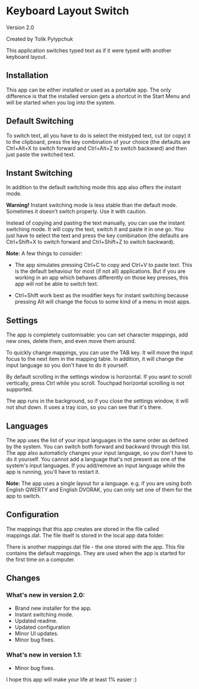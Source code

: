 # Keyboard Layout Switch

Version 2.0

Created by Tolik Pylypchuk

This application switches typed text
as if it were typed with another keyboard layout.

## Installation

This app can be either installed or used as a portable app.
The only difference is that the installed version gets
a shortcut in the Start Menu and will be started when
you log into the system.

## Default Switching

To switch text, all you have to do is select the mistyped text,
cut (or copy) it to the clipboard, press the key combination
of your choice (the defaults are Ctrl+Alt+X to switch forward
and Ctrl+Alt+Z to switch backward) and then just paste
the switched text.

## Instant Switching

In addition to the default switching mode this app also
offers the instant mode.

**Warning!**
Instant switching mode is less stable than the default mode.
Sometimes it doesn't switch properly. Use it with caution.

Instead of copying and pasting the text manually, you can
use the instant switching mode. It will copy the text, switch it
and paste it in one go. You just have to select the text and
press the key combination (the defaults are Ctrl+Shift+X
to switch forward and Ctrl+Shift+Z to switch backward).

**Note:** A few things to consider:

- The app simulates pressing Ctrl+C to copy
and Ctrl+V to paste text. This is the default
behaviour for most (if not all) applications.
But if you are working in an app which behaves
differently on those key presses, this app will
not be able to switch text.

- Ctrl+Shift work best as the modifier keys for instant
switching because pressing Alt will change the focus
to some kind of a menu in most apps.

## Settings

The app is completely customisable:
you can set character mappings, add new ones, delete them,
and even move them around.

To quickly change mappings, you can use the TAB key. It will move
the input focus to the next item in the mapping table.
In addition, it will change the input language so you don't have
to do it yourself.

By default scrolling in the settings window is horizontal.
If you want to scroll vertically, press Ctrl while you scroll.
Touchpad horizontal scrolling is not supported.

The app runs in the background, so if you close
the settings window, it will not shut down.
It uses a tray icon, so you can see that it's there.

## Languages

The app uses the list of your input languages in the same order
as defined by the system. You can switch both forward
and backward through this list. The app also automaticly
changes your input language, so you don't have to do it yourself.
You cannot add a language that's not present as one of
the system's input languages.
If you add/remove an input language while the app is running,
you'll have to restart it.

**Note:** The app uses a single layout for a language.
e.g. if you are using both English QWERTY and English DVORAK,
you can only set one of them for the app to switch.

## Configuration

The mappings that this app creates are stored in the
file called mappings.dat. The file itself is stored in the
local app data folder.

There is another mappings.dat file - the one stored with the
app. This file contains the default mappings. They are used
when the app is started for the first time on a computer.

## Changes

### What's new in version 2.0:

- Brand new installer for the app.
- Instant switching mode.
- Updated readme.
- Updated configuration
- Minor UI updates.
- Minor bug fixes.

### What's new in version 1.1:

- Minor bug fixes.

I hope this app will make your life at least 1% easier :)
